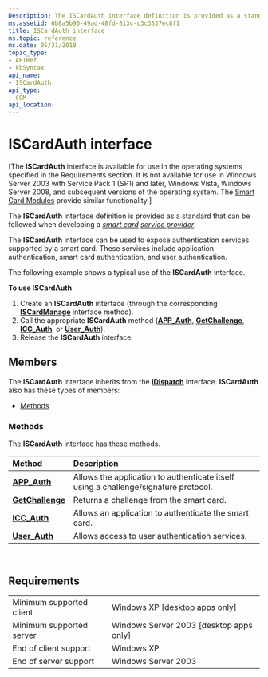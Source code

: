 ```yaml
---
Description: The ISCardAuth interface definition is provided as a standard that can be followed when developing a smart card service provider.The ISCardAuth interface can be used to expose authentication services supported by a smart card.
ms.assetid: 6b8a5b90-49ad-48fd-813c-c3c3337ec8f1
title: ISCardAuth interface
ms.topic: reference
ms.date: 05/31/2018
topic_type: 
- APIRef
- kbSyntax
api_name: 
- ISCardAuth
api_type: 
- COM
api_location: 
---
```


# ISCardAuth interface

\[The **ISCardAuth** interface is available for use in the operating systems specified in the Requirements section. It is not available for use in Windows Server 2003 with Service Pack 1 (SP1) and later, Windows Vista, Windows Server 2008, and subsequent versions of the operating system. The [Smart Card Modules](https://msdn.microsoft.com/en-us/library/Dd627652(v=VS.85).aspx) provide similar functionality.\]

The **ISCardAuth** interface definition is provided as a standard that can be followed when developing a [*smart card*](https://msdn.microsoft.com/en-us/library/ms721625(v=VS.85).aspx) [*service provider*](https://msdn.microsoft.com/en-us/library/ms721572(v=VS.85).aspx).

The **ISCardAuth** interface can be used to expose authentication services supported by a smart card. These services include application authentication, smart card authentication, and user authentication.

The following example shows a typical use of the **ISCardAuth** interface.

**To use ISCardAuth**

1.  Create an **ISCardAuth** interface (through the corresponding [**ISCardManage**](iscardmanage.md) interface method).
2.  Call the appropriate **ISCardAuth** method ([**APP\_Auth**](iscardauth-app-auth.md), [**GetChallenge**](iscardauth-getchallenge.md), [**ICC\_Auth**](iscardauth-icc-auth.md), or [**User\_Auth**](iscardauth-user-auth.md)).
3.  Release the **ISCardAuth** interface.

## Members

The **ISCardAuth** interface inherits from the [**IDispatch**](https://msdn.microsoft.com/en-us/library/ms221608(v=VS.71).aspx) interface. **ISCardAuth** also has these types of members:

-   [Methods](#methods)

### Methods

The **ISCardAuth** interface has these methods.



| Method                                          | Description                                                                                    |
|:------------------------------------------------|:-----------------------------------------------------------------------------------------------|
| [**APP\_Auth**](iscardauth-app-auth.md)        | Allows the application to authenticate itself using a challenge/signature protocol.<br/> |
| [**GetChallenge**](iscardauth-getchallenge.md) | Returns a challenge from the smart card.<br/>                                            |
| [**ICC\_Auth**](iscardauth-icc-auth.md)        | Allows an application to authenticate the smart card.<br/>                               |
| [**User\_Auth**](iscardauth-user-auth.md)      | Allows access to user authentication services.<br/>                                      |



 

## Requirements



|                                     |                                                      |
|-------------------------------------|------------------------------------------------------|
| Minimum supported client<br/> | Windows XP \[desktop apps only\]<br/>          |
| Minimum supported server<br/> | Windows Server 2003 \[desktop apps only\]<br/> |
| End of client support<br/>    | Windows XP<br/>                                |
| End of server support<br/>    | Windows Server 2003<br/>                       |



 

 




